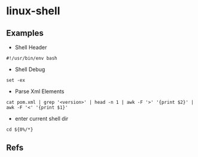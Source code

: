 # linux-shell
## Examples
- Shell Header
``` shell
#!/usr/bin/env bash
```
- Shell Debug
``` shell
set -ex
```
- Parse Xml Elements
``` shell
cat pom.xml | grep '<version>' | head -n 1 | awk -F '>' '{print $2}' | awk -F '<' '{print $1}'
```
- enter current shell dir
``` shell
cd ${0%/*}
```

## Refs
